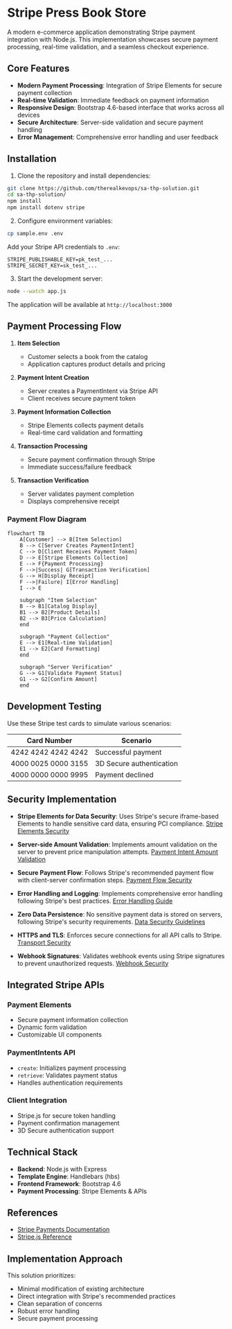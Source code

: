 # Stripe Press Book Store

A modern e-commerce application demonstrating Stripe payment integration with Node.js. This implementation showcases secure payment processing, real-time validation, and a seamless checkout experience.

## Core Features

- **Modern Payment Processing**: Integration of Stripe Elements for secure payment collection
- **Real-time Validation**: Immediate feedback on payment information
- **Responsive Design**: Bootstrap 4.6-based interface that works across all devices
- **Secure Architecture**: Server-side validation and secure payment handling
- **Error Management**: Comprehensive error handling and user feedback

## Installation

1. Clone the repository and install dependencies:
```bash
git clone https://github.com/therealkevops/sa-thp-solution.git
cd sa-thp-solution/
npm install
npm install dotenv stripe
```

2. Configure environment variables:
```bash
cp sample.env .env
```

Add your Stripe API credentials to `.env`:
```
STRIPE_PUBLISHABLE_KEY=pk_test_...
STRIPE_SECRET_KEY=sk_test_...
```

3. Start the development server:
```bash
node --watch app.js
```

The application will be available at `http://localhost:3000`

## Payment Processing Flow

1. **Item Selection**
   - Customer selects a book from the catalog
   - Application captures product details and pricing

2. **Payment Intent Creation**
   - Server creates a PaymentIntent via Stripe API
   - Client receives secure payment token

3. **Payment Information Collection**
   - Stripe Elements collects payment details
   - Real-time card validation and formatting

4. **Transaction Processing**
   - Secure payment confirmation through Stripe
   - Immediate success/failure feedback

5. **Transaction Verification**
   - Server validates payment completion
   - Displays comprehensive receipt

### Payment Flow Diagram

```mermaid
flowchart TB
    A[Customer] --> B[Item Selection]
    B --> C[Server Creates PaymentIntent]
    C --> D[Client Receives Payment Token]
    D --> E[Stripe Elements Collection]
    E --> F{Payment Processing}
    F -->|Success| G[Transaction Verification]
    G --> H[Display Receipt]
    F -->|Failure| I[Error Handling]
    I --> E
    
    subgraph "Item Selection"
    B --> B1[Catalog Display]
    B1 --> B2[Product Details]
    B2 --> B3[Price Calculation]
    end
    
    subgraph "Payment Collection"
    E --> E1[Real-time Validation]
    E1 --> E2[Card Formatting]
    end
    
    subgraph "Server Verification"
    G --> G1[Validate Payment Status]
    G1 --> G2[Confirm Amount]
    end
```

## Development Testing

Use these Stripe test cards to simulate various scenarios:

| Card Number | Scenario |
|------------|----------|
| 4242 4242 4242 4242 | Successful payment |
| 4000 0025 0000 3155 | 3D Secure authentication |
| 4000 0000 0000 9995 | Payment declined |


## Security Implementation

- **Stripe Elements for Data Security**: Uses Stripe's secure iframe-based Elements to handle sensitive card data, ensuring PCI compliance. [Stripe Elements Security](https://docs.stripe.com/security#stripe-elements)

- **Server-side Amount Validation**: Implements amount validation on the server to prevent price manipulation attempts. [Payment Intent Amount Validation](https://docs.stripe.com/api/payment_intents/object#payment_intent_object-amount)

- **Secure Payment Flow**: Follows Stripe's recommended payment flow with client-server confirmation steps. [Payment Flow Security](https://docs.stripe.com/security#payment-security)

- **Error Handling and Logging**: Implements comprehensive error handling following Stripe's best practices. [Error Handling Guide](https://docs.stripe.com/error-handling)

- **Zero Data Persistence**: No sensitive payment data is stored on servers, following Stripe's security requirements. [Data Security Guidelines](https://docs.stripe.com/security#data-security)

- **HTTPS and TLS**: Enforces secure connections for all API calls to Stripe. [Transport Security](https://docs.stripe.com/security#transport-security)

- **Webhook Signatures**: Validates webhook events using Stripe signatures to prevent unauthorized requests. [Webhook Security](https://docs.stripe.com/webhooks/signatures)

## Integrated Stripe APIs

### Payment Elements
- Secure payment information collection
- Dynamic form validation
- Customizable UI components

### PaymentIntents API
- `create`: Initializes payment processing
- `retrieve`: Validates payment status
- Handles authentication requirements

### Client Integration
- Stripe.js for secure token handling
- Payment confirmation management
- 3D Secure authentication support

## Technical Stack

- **Backend**: Node.js with Express
- **Template Engine**: Handlebars (hbs)
- **Frontend Framework**: Bootstrap 4.6
- **Payment Processing**: Stripe Elements & APIs

## References

- [Stripe Payments Documentation](https://docs.stripe.com/payments/quickstart?lang=node#init-elements-html)
- [Stripe.js Reference](https://docs.stripe.com/js)

## Implementation Approach

This solution prioritizes:
- Minimal modification of existing architecture
- Direct integration with Stripe's recommended practices
- Clean separation of concerns
- Robust error handling
- Secure payment processing
